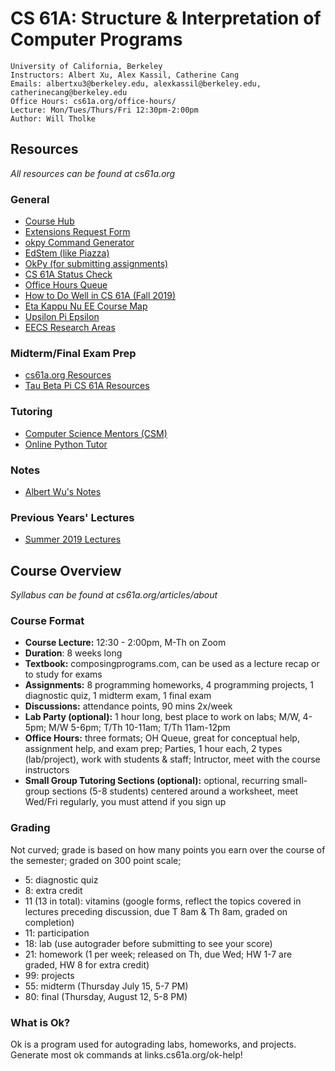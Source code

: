 # CS 61A: Structure & Interpretation of Computer Programs

    University of California, Berkeley
    Instructors: Albert Xu, Alex Kassil, Catherine Cang
    Emails: albertxu3@berkeley.edu, alexkassil@berkeley.edu, catherinecang@berkeley.edu
    Office Hours: cs61a.org/office-hours/
    Lecture: Mon/Tues/Thurs/Fri 12:30pm-2:00pm
    Author: Will Tholke

## Resources

*All resources can be found at cs61a.org*

### General

- [Course Hub](cs61a.org)
- [Extensions Request Form]()
- [okpy Command Generator](https://ok-help.cs61a.org/)
- [EdStem (like Piazza)](cs61a.org)
- [OkPy (for submitting assignments)](okpy.org)
- [CS 61A Status Check](howamidoing.cs61a.org)
- [Office Hours Queue](oh.cs61a.org)
- [How to Do Well in CS 61A (Fall 2019)](https://docs.google.com/document/d/1qRlCVl8x4ZuuB0pe7jIWPMcVOAHJHCc-LpcEJFXmPsc/edit)
- [Eta Kappu Nu EE Course Map](https://hkn.eecs.berkeley.edu/courseguides)
- [Upsilon Pi Epsilon](https://upe.berkeley.edu/profdev/services/)
- [EECS Research Areas](https://www2.eecs.berkeley.edu/Research/Areas/?_ga=2.255787850.312842385.1621231985-708346590.1617842592)

### Midterm/Final Exam Prep

- [cs61a.org Resources](https://cs61a.org/resources/)
- [Tau Beta Pi CS 61A Resources](https://tbp.berkeley.edu/courses/cs/61A/)

### Tutoring

- [Computer Science Mentors (CSM)](https://csmentors.berkeley.edu/#/)
- [Online Python Tutor](tutor.cs61a.org)

### Notes

- [Albert Wu's Notes](http://albertwu.org/cs61a/)

### Previous Years' Lectures

- [Summer 2019 Lectures](https://www.youtube.com/playlist?list=PLx38hZJ5RLZc2lUzubnMKpnniy8cHjD3T)


## Course Overview

*Syllabus can be found at cs61a.org/articles/about*

### Course Format

- **Course Lecture:** 12:30 - 2:00pm, M-Th on Zoom
- **Duration**: 8 weeks long
- **Textbook:** composingprograms.com, can be used as a lecture recap or to study for exams
- **Assignments:** 8 programming homeworks, 4 programming projects, 1 diagnostic quiz, 1 midterm exam, 1 final exam
- **Discussions:** attendance points, 90 mins 2x/week
- **Lab Party (optional):** 1 hour long, best place to work on labs; M/W, 4-5pm; M/W 5-6pm; T/Th 10-11am; T/Th 11am-12pm
- **Office Hours:** three formats; OH Queue, great for conceptual help, assignment help, and exam prep; Parties, 1 hour each, 2 types (lab/project), work with students & staff; Intructor, meet with the course instructors
- **Small Group Tutoring Sections (optional):** optional, recurring small-group sections (5-8 students) centered around a worksheet, meet Wed/Fri regularly, you must attend if you sign up

### Grading

Not curved; grade is based on how many points you earn over the course of the semester; graded on 300 point scale;

- 5: diagnostic quiz
- 8: extra credit
- 11 (13 in total): vitamins (google forms, reflect the topics covered in lectures preceding discussion, due T 8am & Th 8am, graded on completion)
- 11: participation
- 18: lab (use autograder before submitting to see your score)
- 21: homework (1 per week; released on Th, due Wed; HW 1-7 are graded, HW 8 for extra credit)
- 99: projects
- 55: midterm (Thursday July 15, 5-7 PM)
- 80: final (Thursday, August 12, 5-8 PM)


### What is Ok?

Ok is a program used for autograding labs, homeworks, and projects. Generate most ok commands at links.cs61a.org/ok-help!

